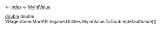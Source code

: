 ← [Index](Api-Index) ← [MyIniValue](VRage.Game.ModAPI.Ingame.Utilities.MyIniValue)

[double](System.Double) double VRage.Game.ModAPI.Ingame.Utilities.MyIniValue.ToDouble(defaultValue)()